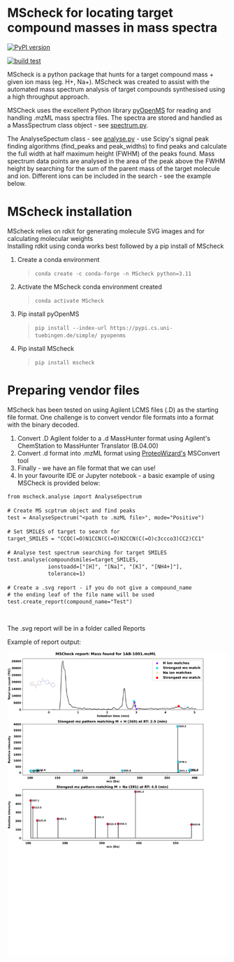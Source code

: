 # <a name="MScheck for locating target compound masses in mass spectra"></a>**MScheck for locating target compound masses in mass spectra**

[//]: # "Badges"

[![PyPI version](https://badge.fury.io/py/mscheck.svg)](https://badge.fury.io/py/mscheck)

[![build test](https://github.com/waztom/mscheck/actions/workflows/build-test.yml/badge.svg)](https://github.com/waztom/mscheck/actions/workflows/build-test.yml)

MScheck is a python package that hunts for a target compound mass + given ion mass (eg. H+, Na+).
MScheck was created to assist with the automated mass spectrum analysis of target compounds synthesised using
a high throughput approach.

MSCheck uses the excellent Python library [pyOpenMS](https://pyopenms.readthedocs.io/en/latest/index.html) for reading and handling .mzML mass spectra files. The spectra are stored and handled as a MassSpectrum class object - see [spectrum.py](https://github.com/Waztom/mscheck/blob/master/mscheck/spectrum.py).

The AnalyseSpectum class - see [analyse.py](https://github.com/Waztom/mscheck/blob/master/mscheck/analyse.py) - use Scipy's signal peak finding algorithms (find_peaks and peak_widths) to find peaks and calculate the full width at half maximum height (FWHM) of the peaks found. Mass spectrum data points are analysed in the area of the peak above the FWHM height by searching for the sum of the parent mass of the target molecule and ion. Different ions can be included in the search - see the example below.

# <a name="MScheck installation"></a>**MScheck installation**

MScheck relies on rdkit for generating molecule SVG images and for calculating molecular weights<br>
Installing rdkit using conda works best followed by a pip install of MScheck<br>

1. Create a conda environment

   > `conda create -c conda-forge -n MScheck python=3.11`

2. Activate the MScheck conda environment created

   > `conda activate MScheck`

3. Pip install pyOpenMS

   > `pip install --index-url https://pypi.cs.uni-tuebingen.de/simple/ pyopenms`

4. Pip install MScheck

   > `pip install mscheck`

# <a name="Preparing vendor files"></a>**Preparing vendor files**

MScheck has been tested on using Agilent LCMS files (.D) as the starting file format. One challenge is to convert vendor file formats into
a format with the binary decoded.

1. Convert .D Agilent folder to a .d MassHunter format using Agilent's ChemStation to MassHunter Translator (B.04.00)
2. Convert .d format into .mzML format using [ProteoWizard's](http://proteowizard.sourceforge.net/) MSConvert tool
3. Finally - we have an file format that we can use!
4. In your favourite IDE or Jupyter notebook - a basic example of using MSCheck is provided below:<br>

```
from mscheck.analyse import AnalyseSpectrum

# Create MS scptrum object and find peaks
test = AnalyseSpectrum("<path to .mzML file>", mode="Positive")

# Set SMILES of target to search for
target_SMILES = "CCOC(=O)N1CCN(C(=O)N2CCN(C(=O)c3ccco3)CC2)CC1"

# Analyse test spectrum searching for target SMILES
test.analyse(compoundsmiles=target_SMILES,
             ionstoadd=["[H]", "[Na]", "[K]", "[NH4+]"],
             tolerance=1)

# Create a .svg report - if you do not give a compound_name
# the ending leaf of the file name will be used
test.create_report(compound_name="Test")
```

 <br>

The .svg report will be in a folder called Reports

Example of report output:<br>

<p align="center">
<img src="images/report.svg" width="600px">
</p>
